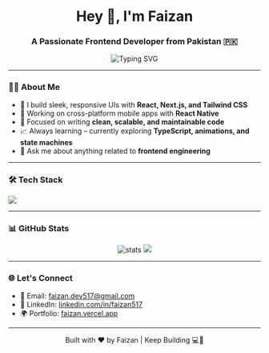 <h1 align="center">Hey 👋, I'm Faizan</h1>
<h3 align="center">A Passionate Frontend Developer from Pakistan 🇵🇰</h3>

<p align="center">
                  <img src="https://readme-typing-svg.demolab.com?font=Fira+Code&weight=600&pause=1000&color=0AFFEF&width=435&lines=React+%7C+React+Native+%7C+Next.js+%7C+Tailwind+CSS;Clean+Code+%7C+Pixel-Perfect+UI;Performance+Focused+%7C+Scalable+Solutions" alt="Typing SVG" />
</p>

---

### 🧑‍💻 About Me

- 🚀 I build sleek, responsive UIs with **React, Next.js, and Tailwind CSS**
- 📱 Working on cross-platform mobile apps with **React Native**
- 🎯 Focused on writing **clean, scalable, and maintainable code**
- 📈 Always learning – currently exploring **TypeScript, animations, and state machines**
- 💬 Ask me about anything related to **frontend engineering**

---

### 🛠️ Tech Stack

<p align="left">
  <img src="https://skillicons.dev/icons?i=react,nextjs,tailwind,js,ts,html,css,redux,firebase,git,github,vscode" />
</p>

---

### 📊 GitHub Stats

<p align="center">
  <img src="https://github-readme-stats.vercel.app/api?username=faizan517&show_icons=true&theme=radical" alt="stats" />
  <img src="https://github-readme-streak-stats.herokuapp.com/?user=faizan517&theme=radical" />
</p>

---

### 🌐 Let's Connect

- 📧 Email: [faizan.dev517@gmail.com](mailto:faizan.dev517@gmail.com)
- 💼 LinkedIn: [linkedin.com/in/faizan517](https://linkedin.com/in/faizan517)
- 🌍 Portfolio: [faizan.vercel.app](https://faizan.vercel.app)

---

<p align="center">Built with ❤️ by Faizan | Keep Building 💻🚀</p>
